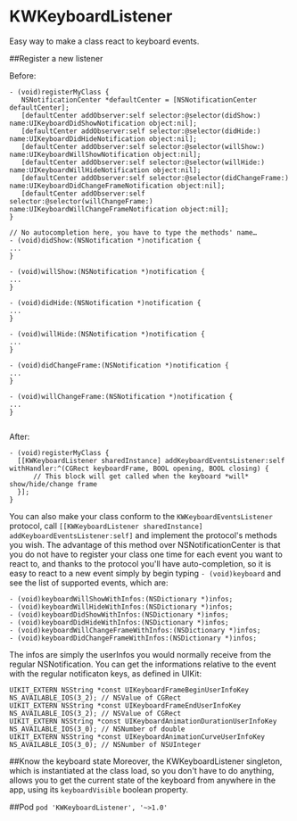KWKeyboardListener
==================

Easy way to make a class react to keyboard events.

##Register a new listener

Before:
```objc
- (void)registerMyClass {
   NSNotificationCenter *defaultCenter = [NSNotificationCenter defaultCenter];
   [defaultCenter addObserver:self selector:@selector(didShow:) name:UIKeyboardDidShowNotification object:nil];
   [defaultCenter addObserver:self selector:@selector(didHide:) name:UIKeyboardDidHideNotification object:nil];
   [defaultCenter addObserver:self selector:@selector(willShow:) name:UIKeyboardWillShowNotification object:nil];
   [defaultCenter addObserver:self selector:@selector(willHide:) name:UIKeyboardWillHideNotification object:nil];
   [defaultCenter addObserver:self selector:@selector(didChangeFrame:) name:UIKeyboardDidChangeFrameNotification object:nil];
   [defaultCenter addObserver:self selector:@selector(willChangeFrame:) name:UIKeyboardWillChangeFrameNotification object:nil];
}

// No autocompletion here, you have to type the methods' name…
- (void)didShow:(NSNotification *)notification {
...
}

- (void)willShow:(NSNotification *)notification {
...
}

- (void)didHide:(NSNotification *)notification {
...
}

- (void)willHide:(NSNotification *)notification {
...
}

- (void)didChangeFrame:(NSNotification *)notification {
...
}

- (void)willChangeFrame:(NSNotification *)notification {
...
}
   
```

After:
```objc
- (void)registerMyClass {
  [[KWKeyboardListener sharedInstance] addKeyboardEventsListener:self withHandler:^(CGRect keyboardFrame, BOOL opening, BOOL closing) {
      // This block will get called when the keyboard *will* show/hide/change frame
  }];
}
```

You can also make your class conform to the `KWKeyboardEventsListener` protocol, call `[[KWKeyboardListener sharedInstance] addKeyboardEventsListener:self]` and implement the protocol's methods you wish. The advantage of this method over NSNotificationCenter is that you do not have to register your class one time for each event you want to react to, and thanks to the protocol you'll have auto-completion, so it is easy to react to a new event simply by begin typing `- (void)keyboard` and see the list of supported events, which are:
```objc
- (void)keyboardWillShowWithInfos:(NSDictionary *)infos;
- (void)keyboardWillHideWithInfos:(NSDictionary *)infos;
- (void)keyboardDidShowWithInfos:(NSDictionary *)infos;
- (void)keyboardDidHideWithInfos:(NSDictionary *)infos;
- (void)keyboardWillChangeFrameWithInfos:(NSDictionary *)infos;
- (void)keyboardDidChangeFrameWithInfos:(NSDictionary *)infos;
```

The infos are simply the userInfos you would normally receive from the regular NSNotification. You can get the informations relative to the event with the regular notificaton keys, as defined in UIKit:
```objc
UIKIT_EXTERN NSString *const UIKeyboardFrameBeginUserInfoKey        NS_AVAILABLE_IOS(3_2); // NSValue of CGRect
UIKIT_EXTERN NSString *const UIKeyboardFrameEndUserInfoKey          NS_AVAILABLE_IOS(3_2); // NSValue of CGRect
UIKIT_EXTERN NSString *const UIKeyboardAnimationDurationUserInfoKey NS_AVAILABLE_IOS(3_0); // NSNumber of double
UIKIT_EXTERN NSString *const UIKeyboardAnimationCurveUserInfoKey    NS_AVAILABLE_IOS(3_0); // NSNumber of NSUInteger 
```

##Know the keyboard state
Moreover, the KWKeyboardListener singleton, which is instantiated at the class load, so you don't have to do anything, allows you to get the current state of the keyboard from anywhere in the app, using its `keyboardVisible` boolean property.

##Pod
```pod 'KWKeyboardListener', '~>1.0'```
